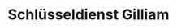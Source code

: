 ---
title: "Schlüsseldienst Gilliam"
url: /freiburg-im-breisgau/schluesseldienst-gilliam/
shop: Schlüsseldienst
---